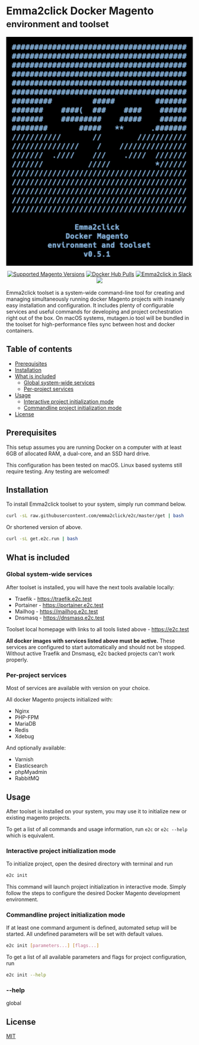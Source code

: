 # Emma2click Docker Magento <br><small>environment and toolset</small>

<p align="center"><img src="assets/images/install.png" width="600" align="center" alt="Emma2click Docker Magento environment and toolset" /></p>

<p align="center">
  <a href="https://github.com/magento/magento2" target="_blank"><img src="https://img.shields.io/badge/magento-2.X-brightgreen.svg?logo=magento&longCache=true&style=for-the-badge&logoColor=white" alt="Supported Magento Versions" /></a>
  <a href="https://hub.docker.com/r/emma2click/e2c/" target="_blank"><img src="https://img.shields.io/docker/pulls/emma2click/e2c.svg?label=docker%20pulls&style=for-the-badge&logo=docker&logoColor=white&color=brightgreen" alt="Docker Hub Pulls" /></a>
  <a href="https://join.slack.com/t/emma2click/shared_invite/enQtNjE1Mjc0NDM3MjE4LWMwMjJjMTcyMmM1MzhkYmExNWIxMmNhYjY1ZDY3ZTM2MTk3ODlkZDY1ZjA5MjJkYjAyNGRiMGM3ODA3N2Y5MmI" target="_blank"><img src="https://img.shields.io/badge/chat-Emma2click-brightgreen.svg?style=for-the-badge&logo=slack" alt="Emma2click in Slack"/></a>
  <a href="https://twitter.com/intent/follow?screen_name=mage2_click" target="_blank"><img src="https://img.shields.io/twitter/follow/mage2_click?color=brightgreen&label=mage2_click&logo=twitter&logoColor=white&style=for-the-badge" /></a>
</p>

Emma2click toolset is a system-wide command-line tool for creating and managing simultaneously running docker Magento projects with insanely easy installation and configuration. It includes plenty of configurable services and useful commands for developing and project orchestration right out of the box. On macOS systems, mutagen.io tool will be bundled in the toolset for high-performance files sync between host and docker containers.

## Table of contents

- [Prerequisites](#prerequisites)
- [Installation](#installation)
- [What is included](#what-is-included)
    - [Global system-wide services](#global-system-wide-services)
    - [Per-project services](#per-project-services)
- [Usage](#usage)
    - [Interactive project initialization mode](#interactive-project-initialization-mode)
    - [Commandline project initialization mode](#commandline-project-initialization-mode)
- [License](#license)

## Prerequisites

This setup assumes you are running Docker on a computer with at least 6GB of allocated RAM, a dual-core, and an SSD hard drive. 
 
This configuration has been tested on macOS. Linux based systems still require testing. Any testing are welcomed!

## Installation

To install Emma2click toolset to your system, simply run command below.

```bash
curl -sL raw.githubusercontent.com/emma2click/e2c/master/get | bash
```

Or shortened version of above.

```bash
curl -sL get.e2c.run | bash
```

## What is included

### Global system-wide services 

After toolset is installed, you will have the next tools available locally:

- Traefik - <a href="https://traefik.e2c.test" target="_blank">https://traefik.e2c.test</a>
- Portainer - <a href="https://portainer.e2c.test" target="_blank">https://portainer.e2c.test</a>
- Mailhog - <a href="https://mailhog.e2c.test" target="_blank">https://mailhog.e2c.test</a>
- Dnsmasq - <a href="https://dnsmasq.e2c.test" target="_blank">https://dnsmasq.e2c.test</a>

Toolset local homepage with links to all tools listed above - <a href="https://e2c.test" target="_blank">https://e2c.test</a>

**All docker images with services listed above must be active.** These services are configured to start automatically and should not be stopped. Without active Traefik and Dnsmasq, e2c backed projects can't work properly.  

### Per-project services

Most of services are available with version on your choice.

All docker Magento projects initialized with: 

- Nginx
- PHP-FPM
- MariaDB
- Redis
- Xdebug

And optionally available:

- Varnish
- Elasticsearch
- phpMyadmin
- RabbitMQ 

## Usage

After toolset is installed on your system, you may use it to initialize new or existing magento projects.

To get a list of all commands and usage information, run ```e2c``` or ```e2c --help``` which is equivalent.

### Interactive project initialization mode

To initialize project, open the desired directory with terminal and run

```bash
e2c init
```

This command will launch project initialization in interactive mode. Simply follow the steps to configure the desired Docker Magento development environment.

### Commandline project initialization mode

If at least one command argument is defined, automated setup will be started. All undefined parameters will be set with default values.

```bash
e2c init [parameters...] [flags...]
```

To get a list of all available parameters and flags for project configuration, run 

```bash
e2c init --help
```

### --help

global


## License

[MIT](LICENSE)